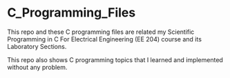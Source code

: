 # C_Programming_Files

This repo and these C programming files are related my Scientific Programming in C For Electrical Engineering (EE 204) course and its Laboratory Sections.

This repo also shows C programming topics that I learned and implemented without any problem. 
